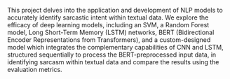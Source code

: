 This project delves into the application and development of NLP models to accurately identify sarcastic intent within textual data. We explore the efficacy of deep learning models, including an SVM, a Random Forest model, Long Short-Term Memory (LSTM) networks, BERT (Bidirectional Encoder Representations from Transformers), and a custom-designed model which integrates the complementary capabilities of CNN and LSTM, structured sequentially to process the BERT-preprocessed input data, in identifying sarcasm within textual data and compare the results using the evaluation metrics.